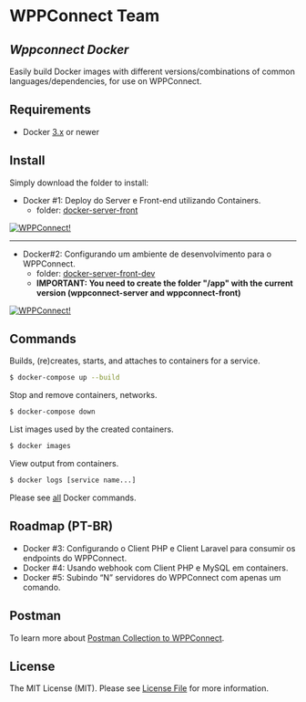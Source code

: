 # WPPConnect Team
## _Wppconnect Docker_

Easily build Docker images with different versions/combinations of common languages/dependencies, for use on WPPConnect.

## Requirements

* Docker [3.x](https://www.docker.com/get-started) or newer

## Install

Simply download the folder to install:

- Docker #1: Deploy do Server e Front-end utilizando Containers.
  - folder: [docker-server-front](./docker-server-front)

[![WPPConnect!](https://user-images.githubusercontent.com/3454381/120873436-708d7c00-c578-11eb-88db-ecf4af85ab4c.png)](https://youtu.be/TQJ4ID1vs_c)

---

- Docker#2: Configurando um ambiente de desenvolvimento para o WPPConnect.
  - folder: [docker-server-front-dev](./docker-server-front-dev)
  - **IMPORTANT: You need to create the folder "/app" with the current version (wppconnect-server and wppconnect-front)**

[![WPPConnect!](https://user-images.githubusercontent.com/3454381/121250198-d2e9c380-c87b-11eb-95a3-2b767d1c5622.png)](https://www.youtube.com/watch?v=kDHbf1TWkBw)

## Commands

Builds, (re)creates, starts, and attaches to containers for a service.
``` bash
$ docker-compose up --build
```

Stop and remove containers, networks.
``` bash
$ docker-compose down
```

List images used by the created containers.
``` bash
$ docker images
```

View output from containers.
``` bash
$ docker logs [service name...]
```

Please see [all](https://docs.docker.com/reference/) Docker commands.

## Roadmap (PT-BR)
- Docker #3: Configurando o Client PHP e Client Laravel para consumir os endpoints do WPPConnect.
- Docker #4: Usando webhook com Client PHP e MySQL em containers.
- Docker #5: Subindo “N” servidores do WPPConnect com apenas um comando.

## Postman
To learn more about [Postman Collection to WPPConnect](https://www.postman.com/hbdbim/workspace/wppconnect-server).

## License
The MIT License (MIT). Please see [License File](LICENSE.md) for more information.
